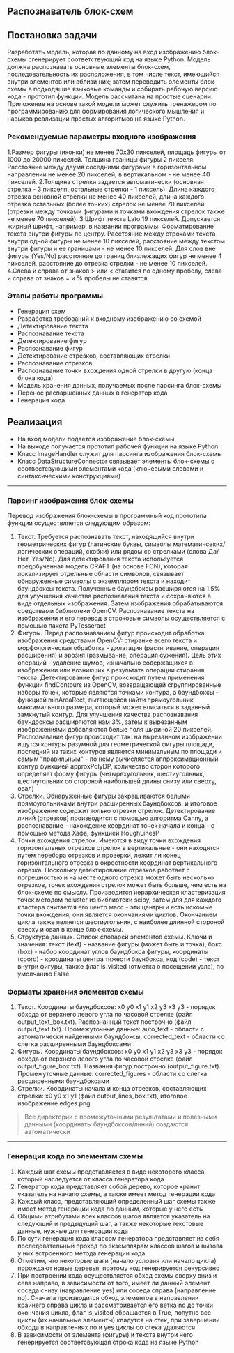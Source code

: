 
## Распознаватель блок-схем


## Постановка задачи
Разработать модель, которая по данному на вход изображению блок-схемы сгенерирует соответствующий код на языке Python. Модель должна распознавать основные элементы блок-схем, последовательность их расположения, в том числе текст, имеющийся внутри элементов или вблизи них; затем переводить элементы блок-схемы в подходящие языковые команды и собирать рабочую версию кода - прототип функции. Модель рассчитана на простые сценарии. Приложение на основе такой модели может служить тренажером по программированию для формирования логического мышления и навыков реализации простых алгоритмов на языке Python.

### Рекомендуемые параметры входного изображения
1.Размер фигуры (иконки) не менее 70х30 пикселей, площадь фигуры от 1000 до 20000 пикселей. Толщина границы фигуры 2 пикселя. Расстояние между двумя соседними фигурами в горизонтальном направлении не менее 20 пикселей, в вертикальном - не менее 40 пикселей.
2.Толщина стрелки задается автоматически (основная стрелка - 3 пикселя, остальные стрелки - 1 пиксель). Длина каждого отрезка основной стрелки не менее 40 пикселей, длина каждого отрезка остальных (более тонких) стрелок не менее 70 пикселей (отрезки между точками фигурами и точками вхождения стрелок также не менее 70 пикселей).
3.Шрифт текста Lato 19 пикселей. Допускается жирный шрифт, например, в названии программы. Форматирование текста внутри фигуры по центру. Расстояние между строками текста внутри одной фигуры не менее 10 пикселей, расстояние между текстом внутри фигуры и ее границами - не менее 10 пикселей. Для слов вне фигуры (Yes/No) расстояние до границ близлежащих фигур не менее 4 пикселей, расстояние до отрезка стрелки - не менее 10 пикселей.
4.Слева и справа от знаков > или < ставится по одному пробелу, слева и справа от знаков = и % пробелы не ставятся.

### Этапы работы программы
- Генерация схем 
- Разработка требований к входному изображению со схемой
- Детектирование текста
- Распознавание текста 
- Детектирование фигур
- Распознавание фигур
- Детектирование отрезков, составляющих стрелки
- Распознавание отрезков
- Распознавание точки вхождения одной стрелки в другую (конца блока кода)
- Модель хранения данных, получаемых после парсинга блок-схемы
- Перенос распаршенных данных в генератор кода
- Генерация кода

## Реализация
- На вход модели подается изображение блок-схемы
- На выходе получается прототип рабочей функции на языке Python 
- Класс ImageHandler служит для парсинга изображения блок-схемы
- Класс DataStructureConnector связывает элементы блок-схемы с соотвестсвующими элементами кода (ключевыми словами и синтаксическими конструкциями)
___
### Парсинг изображения блок-схемы
Перевод изображения блок-схемы в программный код прототипа функции осуществляется следующим образом:
1. Текст. Требуется распознавать текст, находящийся внутри геометрических фигур (латинские буквы, символы математичсеких/логических операций, скобки) или рядом со стрелками (слова Да/Нет, Yes/No). Для детектирования текста используется предобученная модель CRAFT (на основе FCN), которая локализирует отдельные области символов, связывает обнаруженные символы с экземпляром текста и находит баундбоксы текста. Полученные баундбоксы расширяются на 1.5% для улучшения качества распознавания текста и сохраняются в виде отдельных изображения. Затем изображения обрабатываются средствами библиотеки OpenCV. Распознавание текста на изображении и его перевод в строковые символы осуществляется с помощью пакета PyTesseract  
2. Фигуры. Перед распознаванием фигур происходит обработка изображения средствами OpenCV: стирание всего текста и морфологическая обработка - дилатация (растягивание, операция расширения) и эрозия (размывание, операция сужения). Цель этих операций - удаление шумов, изначально содержащихся в изображении или возникших в результате операции стирания текста. Детектирование фигур происходит путем применения функции findContours из OpenCV, возвращающей сгруппированные наборы точек, которые являются точками контура,  а баундбоксы - функцией minAreaRect, пытающейся найти прямоугольник максимального размера, который может вписаться в заданный замкнутый контур. Для улучшения качества распознавания баундбоксы расширяются нам 3%, затем к вырезанным изображениями добавляются белые поля шириной 20 пикселей. Распознавание фигур происходит так: на вырезанном изображении ищутся контуры разумной для геометрической фигуры площади, последний из таких контуров является минимальным по площади и самым "правильным" - по нему вычисляется аппроксимационный контур функцией approxPolyDP, количество сторон которого определяет форму фигуры (четырехугольник, шестиугольник, шестиугольник со стороной наибольшей длины снизу или сверху, овал)
3. Стрелки. Обнаруженные фигуры закрашиваются белыми прямоугольниками внутри расширенных баундбоксов, и итоговое изображение содержит только отрезки стрелок. Детектирование линий (отрезков) производится с помощью алгоритма Canny, а распознавание - нахождение координат точек начала и конца - с помощью метода Хафа, функцией HoughLinesP 
4. Точки вхождения стрелок. Имеются в виду точки вхождения горизонтальных отрезков стрелок в вертикальные - они находятся путем перебора отрезков и проверки, лежит ли конец горизонтального отрезка в окрестности координат вертикального отрезка. Поскольку детектирование отрезков работает с погрешностью и на месте одного отрезка может быть несколько отрезков, точек вхождения стрелок может быть больше, чем есть на блок-схеме по смыслу. Производится иерархическая кластеризация точек методом hcluster из библиотеки scipy, затем для для каждого кластера считается его центр масс - эти центры и есть искомые точки вхождения, они является окончаниями циклов. Окончанием цикла также является шестиугольник, с наиболее длинной стороной сверху и овал в конце блок-схемы.
5. Структура данных. Список словарей элементов схемы. Ключи и значения: текст (text) - название фигуры (может быть и точка), бокс (box) - набор координат углов баундбокса фигуры, координаты (coord) - координаты центра тяжести баунбокса, код (code) - текст внутри фигуры, также флаг is_visited (отметка о посещении узла), по умолчанию False

### Форматы хранения элементов схемы
1. Текст. Координаты баундбоксов: x0 y0 x1 y1 x2 y3 x3 y3 - порядок обхода от верхнего левого угла по часовой стрелке (файл output_text_box.txt). Распознанный текст построчно (файл output_text.txt). Промежуточные данные: auto_text - области с автоматически найденными баундбоксы, corrected_text - области со слегка расширенными баундбоксами
2. Фигуры. Координаты баундбоксов: x0 y0 x1 y1 x2 y3 x3 y3 - порядок обхода от верхнего левого угла по часовой стрелке (файл output_figure_box.txt). Названия фигур построчно (output_figure.txt). Промежуточные данные: corrected_figures - области со слегка расширенными баундбоксами 
3. Стрелки. Координаты начала и конца отрезков, составляющих стрелки: x0 y0 x1 y1 (файл output_lines_box.txt), итоговое изображение edges.png
> Все директории с промежуточными результатами и полезными данными (координаты баундбоксов/линий) создаются автоматически
___
### Генерация кода по элементам схемы
1. Каждый шаг схемы представляется в виде некоторого класса, который наследуется от класса генератора кода
2. Генератор кода представляет собой дерево, которое хранит указатель на начало схемы, а также имеет метод генерации кода
3. Каждый класс, представляющий определенный шаг схемы также имеет метод генерации кода по данным, которые у него есть
4. Общими атрибутами всех классов шагов является указатель на следующий и предыдущий шаг, а также некоторые текстовые данные, нужные для генерации кода
5. По сути генерация кода классом генератора представляет из себя последовательный проход по экземплярам классов шагов и вызова у них встроенного метода генерации кода
6. Отметим, что некоторые шаги (начало условия или начало цикла) порождают новые деревья, поэтому код генерируется рекурсивно
7. При построении кода осуществляется обход схемы сверху вниз и сева направо, в зависимости от того, имеет ли данный элемент соседа снизу (навравление yes) или соседа справа (направление no). Сначала производится обход элементов в направлении крайнего справа цикла и рассматривается его ветка no до точки окончания цикла, флаг is_visited обращается в True, попутно все циклы (их начальные элементы) кладутся на стек, при завершении обхода в направлениях no и yes циклы со стека удаляются
8. В зависимости от элемента (фигуры) и текста внутри него генерируется соответсвующая строка кода на языке Python
